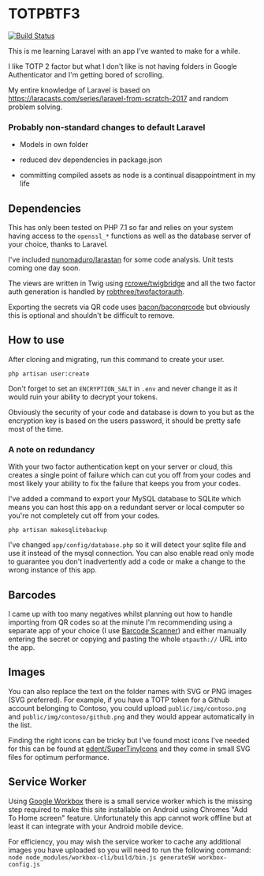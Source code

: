 # TOTPBTF3

[![Build Status](https://travis-ci.com/willpower232/TOTPBTF3.svg?branch=master)](https://travis-ci.com/willpower232/TOTPBTF3)

This is me learning Laravel with an app I've wanted to make for a while.

I like TOTP 2 factor but what I don't like is not having folders in Google Authenticator and I'm getting bored of scrolling.

My entire knowledge of Laravel is based on https://laracasts.com/series/laravel-from-scratch-2017 and random problem solving.

### Probably non-standard changes to default Laravel

- Models in own folder

- reduced dev dependencies in package.json

- committing compiled assets as node is a continual disappointment in my life

## Dependencies

This has only been tested on PHP 7.1 so far and relies on your system having access to the `openssl_*` functions as well as the database server of your choice, thanks to Laravel.

I've included [nunomaduro/larastan](https://github.com/nunomaduro/larastan) for some code analysis. Unit tests coming one day soon.

The views are written in Twig using [rcrowe/twigbridge](https://github.com/rcrowe/twigbridge) and all the two factor auth generation is handled by [robthree/twofactorauth](https://github.com/robthree/twofactorauth).

Exporting the secrets via QR code uses [bacon/baconqrcode](https://github.com/bacon/baconqrcode) but obviously this is optional and shouldn't be difficult to remove.

## How to use

After cloning and migrating, run this command to create your user.

`php artisan user:create`

Don't forget to set an `ENCRYPTION_SALT` in `.env` and never change it as it would ruin your ability to decrypt your tokens.

Obviously the security of your code and database is down to you but as the encryption key is based on the users password, it should be pretty safe most of the time.

### A note on redundancy

With your two factor authentication kept on your server or cloud, this creates a single point of failure which can cut you off from your codes and most likely your ability to fix the failure that keeps you from your codes.

I've added a command to export your MySQL database to SQLite which means you can host this app on a redundant server or local computer so you're not completely cut off from your codes.

`php artisan makesqlitebackup`

I've changed `app/config/database.php` so it will detect your sqlite file and use it instead of the mysql connection. You can also enable read only mode to guarantee you don't inadvertently add a code or make a change to the wrong instance of this app.

## Barcodes

I came up with too many negatives whilst planning out how to handle importing from QR codes so at the minute I'm recommending using a separate app of your choice (I use [Barcode Scanner](https://play.google.com/store/apps/details?id=com.google.zxing.client.android)) and either manually entering the secret or copying and pasting the whole `otpauth://` URL into the app.

## Images

You can also replace the text on the folder names with SVG or PNG images (SVG preferred). For example, if you have a TOTP token for a Github account belonging to Contoso, you could upload `public/img/contoso.png` and `public/img/contoso/github.png` and they would appear automatically in the list.

Finding the right icons can be tricky but I've found most icons I've needed for this can be found at [edent/SuperTinyIcons](https://github.com/edent/SuperTinyIcons) and they come in small SVG files for optimum performance.

## Service Worker

Using [Google Workbox](https://developers.google.com/web/tools/workbox/modules/workbox-cli) there is a small service worker which is the missing step required to make this site installable on Android using Chromes "Add To Home screen" feature. Unfortunately this app cannot work offline but at least it can integrate with your Android mobile device.

For efficiency, you may wish the service worker to cache any additional images you have uploaded so you will need to run the following command: `node node_modules/workbox-cli/build/bin.js generateSW workbox-config.js`
